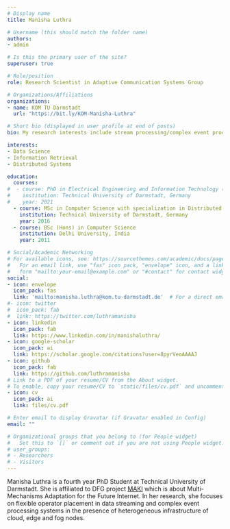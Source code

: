 ```yaml
---
# Display name
title: Manisha Luthra

# Username (this should match the folder name)
authors:
- admin

# Is this the primary user of the site?
superuser: true

# Role/position
role: Research Scientist in Adaptive Communication Systems Group

# Organizations/Affiliations
organizations:
- name: KOM TU Darmstadt
  url: "https://bit.ly/KOM-Manisha-Luthra"

# Short bio (displayed in user profile at end of posts)
bio: My research interests include stream processing/complex event processing and data-centric networking.

interests:
- Data Science
- Information Retrieval
- Distributed Systems

education:
  courses:
#  - course: PhD in Electrical Engineering and Information Technology (pursuing)
#    institution: Technical University of Darmstadt, Germany
#    year: 2021
  - course: MSc in Computer Science with specialization in Distributed Systems
    institution: Technical University of Darmstadt, Germany
    year: 2016
  - course: BSc (Hons) in Computer Science
    institution: Delhi University, India
    year: 2011

# Social/Academic Networking
# For available icons, see: https://sourcethemes.com/academic/docs/page-builder/#icons
#   For an email link, use "fas" icon pack, "envelope" icon, and a link in the
#   form "mailto:your-email@example.com" or "#contact" for contact widget.
social:
- icon: envelope
  icon_pack: fas
  link: 'mailto:manisha.luthra@kom.tu-darmstadt.de'  # For a direct email link, use "mailto:test@example.org".
#- icon: twitter
#  icon_pack: fab
#  link: https://twitter.com/luthramanisha
- icon: linkedin
  icon_pack: fab
  link: https://www.linkedin.com/in/manishaluthra/
- icon: google-scholar
  icon_pack: ai
  link: https://scholar.google.com/citations?user=8pyrVeoAAAAJ
- icon: github
  icon_pack: fab
  link: https://github.com/luthramanisha
# Link to a PDF of your resume/CV from the About widget.
# To enable, copy your resume/CV to `static/files/cv.pdf` and uncomment the lines below.
- icon: cv
  icon_pack: ai
  link: files/cv.pdf

# Enter email to display Gravatar (if Gravatar enabled in Config)
email: ""

# Organizational groups that you belong to (for People widget)
#   Set this to `[]` or comment out if you are not using People widget.
# user_groups:
# - Researchers
# - Visitors
---
```

Manisha Luthra is a fourth year PhD Student at Technical University of Darmstadt. She is affiliated to DFG project [MAKI](https://www.maki.tu-darmstadt.de/sfb_maki/ueber_maki/index.en.jsp) which is about Multi-Mechanisms Adaptation for the Future Internet. In her research, she focuses on flexible operator placement in data streaming and complex event processing systems in the presence of heterogeneous infrastructure of cloud, edge and fog nodes.

